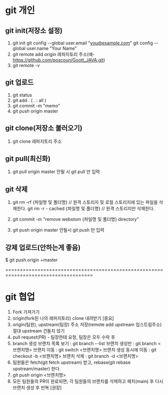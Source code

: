 # git 개인

## git init(저장소 설정)
1. git init
  git config --global user.email "you@example.com"
  git config --global user.name "Your Name"
2. git remote add origin 레파지토리 주소(예-https://github.com/poscoun/Goott_JAVA.git)
3. git remote -v 

## git 업로드
1. git status
2. git add . ( . : all )
3. git commit -m "memo"
4. git push origin master

## git clone(저장소 불러오기)
1. git clone 레파지토리 주소

## git pull(최신화)
1. git pull origin master  안될 시 git pull 만 입력

## git 삭제
1. git rm -rf {파일명 및 폴더명}  // 원격 스토리지 및 로컬 스토리지에 있는 파일을 삭제한다.
   git rm -r - cached {파일명 및 폴더명}  // 원격 스토리지만 삭제한다.
 
2. git commit -m "remove webstom {파일명 및 폴더명} directory"
 
3. git push origin master    안될시 git push 만 입력

## 강제 업로드(안하는게 좋음)
$ git push origin +master

====================================================================================
# git 협업
1. Fork 가져가기 
2. origin(fork된 나의 레파지토리) clone 내려받기 [중요]
3. origin(팀원), upstream(팀장) 주소 저장(remote add upstream 업스트림주소) 절대 upstream 건들지 않기
4. pull request(PR) - 팀장한테 요청, 팀장은 모두 수락 후
5. branch 생성
브랜치 목록 보기 : git branch --list
브랜치 생성만 : git branch <브랜치명>
브랜치 이동 : git switch <브랜치명>
브랜치 생성 동시에 이동 : git checkout -b <브랜치명>
브랜치 삭제 : git branch -d <브랜치명>
6. 팀원들은 fetch(git fetch upstream) 받고, rebase(git rebase upstream/master) 한다.
7. git push origin <브랜치명>
8. 모든 팀원들의 PR이 완료되면, 각 팀원들의 브랜치를 삭제하고 패치(main) 후 다시 브랜치 생성 후 반복 [권장]
